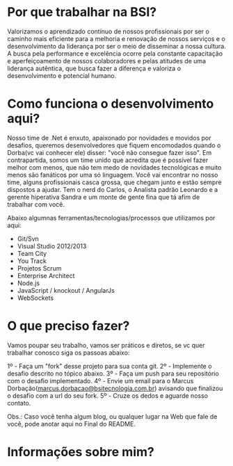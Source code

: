 Por que trabalhar na BSI?
===============================

Valorizamos o aprendizado contínuo de nossos profissionais por ser o caminho mais eficiente para a melhoria e renovação de nossos serviços e o desenvolvimento da liderança por ser o meio de disseminar a nossa cultura. A busca pela performance e excelência ocorre pela constante capacitação e aperfeiçoamento de nossos colaboradores e pelas atitudes de uma liderança autêntica, que busca fazer a diferença e valoriza o desenvolvimento e potencial humano.

Como funciona o desenvolvimento aqui?
===============================
Nosso time de .Net é enxuto, apaixonado por novidades e movidos por desafios, queremos desenvolvedores que fiquem encomodados quando o Dorba(vc vai conhecer ele) disser: "você não consegue fazer isso".
Em contrapartida, somos um time unido que acredita que é possível fazer melhor com menos, que não tem medo de novidades tecnológicas e muito menos são fanáticos por uma só linguagem.
Você vai encontrar no nosso time, alguns profissionais casca grossa, que chegam junto e estão sempre dispostos a ajudar.
Tem o nerd do Carlos, o Analista padrão Leonardo e a gerente hiperativa Sandra e um monte de gente fina que tá afim de trabalhar com você.

Abaixo algumnas ferramentas/tecnologias/processos que utilizamos por aqui:
  - Git/Svn
  - Visual Studio 2012/2013
  - Team City
  - You Track
  - Projetos Scrum
  - Enterprise Architect
  - Node.js
  - JavaScript / knockout / AngularJs
  - WebSockets


O que preciso fazer?
===============================
Vamos poupar seu trabalho, vamos ser práticos e diretos, se vc quer trabalhar conosco siga os passoas abaixo:

1º - Faça um "fork" desse projeto para sua conta git.
2º - Implemente o desafio descrito no tópico abaixo.
3º - Faça um push para seu repositório com o desafio implementado.
4º - Envie um email para o Marcus Dorbação(marcus.dorbacao@bsitecnologia.com.br) avisando que finalizou o desafio com a url do seu fork.
5º - Cruze os dedos e aguarde nosso contato.


Obs.: Caso você tenha algum blog, ou qualquer lugar na Web que fale de você, pode anotar aqui no Final do README.

Informações sobre mim?
===============================




